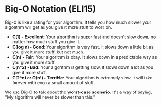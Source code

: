 # Big-O Notation (ELI15)

Big-O is like a rating for your algorithm. It tells you how much slower your algorithm will get as you give it more stuff to work on.

*   **O(1) - Excellent:** Your algorithm is super fast and doesn't slow down, no matter how much stuff you give it.
*   **O(log n) - Good:** Your algorithm is very fast. It slows down a little bit as you give it more stuff, but not much.
*   **O(n) - Fair:** Your algorithm is okay. It slows down in a predictable way as you give it more stuff.
*   **O(n^2) - Bad:** Your algorithm is getting slow. It slows down a lot as you give it more stuff.
*   **O(2^n) or O(n!) - Terrible:** Your algorithm is extremely slow. It will take forever with even a small amount of stuff.

We use Big-O to talk about the **worst-case scenario**. It's a way of saying, "My algorithm will never be slower than this."
